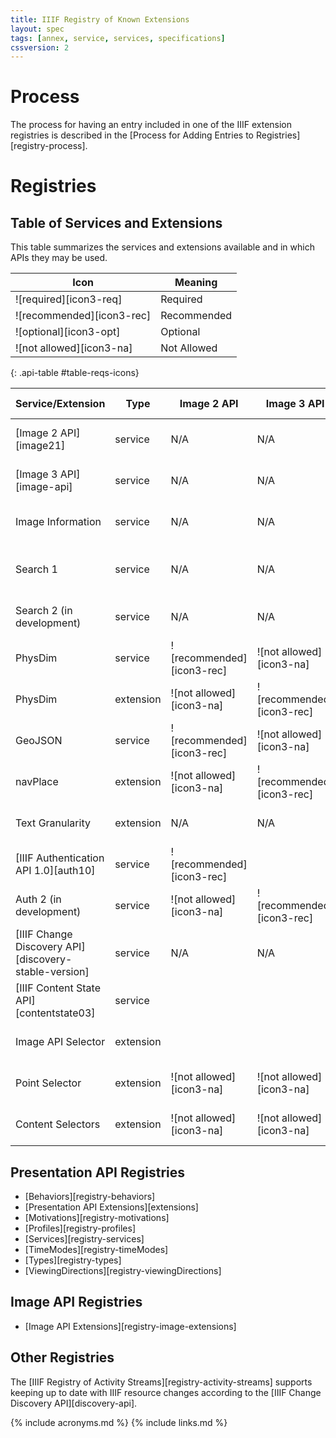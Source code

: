 ```yaml
---
title: IIIF Registry of Known Extensions
layout: spec
tags: [annex, service, services, specifications]
cssversion: 2
---
```


# Process

The process for having an entry included in one of the IIIF extension registries is described in the [Process for Adding Entries to Registries][registry-process].

# Registries

## Table of Services and Extensions

This table summarizes the services and extensions available and in which APIs they may be used.

| Icon                       | Meaning     |
| -------------------------- | ----------- |
| ![required][icon3-req]      | Required    |
| ![recommended][icon3-rec]   | Recommended |
| ![optional][icon3-opt]      | Optional    |
| ![not allowed][icon3-na]    | Not Allowed |
{: .api-table #table-reqs-icons}

| Service/Extension | Type       | Image 2 API | Image 3 API | Presentation 2 API | Presentation 3 API |
| ----------------- | ---------- | ----------- | ----------- | ------------------ | ------------------ |
| [Image 2 API][image21]    | service | N/A  | N/A     | ![recommended][icon3-rec] | ![recommended][icon3-rec] |
| [Image 3 API][image-api]  | service | N/A  | N/A     | ![optional][icon3-opt]    | ![recommended][icon3-rec] |
| Image Information         | service | N/A  | N/A     | ![recommended][icon3-rec] | ![recommended][icon3-rec] |
| Search 1                  | service | N/A  | N/A     | ![recommended][icon3-rec] | ![optional][icon3-opt] (prefer search2) |
| Search 2 (in development) | service | N/A  | N/A     | ![not allowed][icon3-na]  | ![recommended][icon3-rec] |
| PhysDim           | service   | ![recommended][icon3-rec] | ![not allowed][icon3-na] | ![recommended][icon3-rec] | ![not allowed][icon3-na] |
| PhysDim           | extension | ![not allowed][icon3-na] | ![recommended][icon3-rec] | ![not allowed][icon3-na]  | ![recommended][icon3-rec] |
| GeoJSON           | service   | ![recommended][icon3-rec] | ![not allowed][icon3-na] | ![recommended][icon3-rec] | ![not allowed][icon3-na] |
| navPlace          | extension | ![not allowed][icon3-na] | ![recommended][icon3-rec] | ![not allowed][icon3-na]  | ![recommended][icon3-rec] |
| Text Granularity  | extension | N/A                      | N/A                       | ![not allowed][icon3-na]  | ![recommended][icon3-rec] |
| [IIIF Authentication API 1.0][auth10] | service   | ![recommended][icon3-rec] |   |   |   |
| Auth 2 (in development) | service | ![not allowed][icon3-na] | ![recommended][icon3-rec] | ![not allowed][icon3-na] | ![recommended][icon3-rec] |
| [IIIF Change Discovery API][discovery-stable-version] | service   | N/A     | N/A     | ![recommended][icon3-rec]| ![recommended][icon3-rec] |
| [IIIF Content State API][contentstate03] | service   |      |      | ![not allowed][icon3-na] | ![recommended][icon3-rec] |
| Image API Selector  | extension |  |  | ![recommended][icon3-rec] | ![recommended][icon3-rec]  |
| Point Selector  | extension | ![not allowed][icon3-na] | ![not allowed][icon3-na] | ![not allowed][icon3-na] | ![recommended][icon3-rec]  |
| Content Selectors | extension | ![not allowed][icon3-na] | ![not allowed][icon3-na] | ![not allowed][icon3-na] | ![recommended][icon3-rec]  |

## Presentation API Registries

* [Behaviors][registry-behaviors]
* [Presentation API Extensions][extensions]
* [Motivations][registry-motivations]
* [Profiles][registry-profiles]
* [Services][registry-services]
* [TimeModes][registry-timeModes]
* [Types][registry-types]
* [ViewingDirections][registry-viewingDirections]

## Image API Registries

* [Image API Extensions][registry-image-extensions]

## Other Registries

The [IIIF Registry of Activity Streams][registry-activity-streams] supports keeping up to date with IIIF resource changes according to the [IIIF Change Discovery API][discovery-api].

{% include acronyms.md %}
{% include links.md %}
